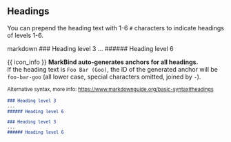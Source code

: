## Headings

You can prepend the heading text with 1-6 `#` characters to indicate headings of levels 1-6.

<div id="main-example">
<include src="codeAndOutput.md" boilerplate >
<variable name="highlightStyle">markdown</variable>
<variable name="code">
### Heading level 3
...
###### Heading level 6
</variable>
</include>
</div>

{{ icon_info }} **MarkBind auto-generates anchors for all headings.**<br>
If the heading text is `Foo Bar (Goo)`, the ID of the generated anchor will be `foo-bar-goo` (all lower case, special characters omitted, joined by `-`).

<small>Alternative syntax, more info: https://www.markdownguide.org/basic-syntax#headings

<div id="short" class="d-none">

```markdown
### Heading level 3
...
###### Heading level 6
```
</div>
<div id="examples" class="d-none">

```markdown
### Heading level 3
...
###### Heading level 6
```
</div>